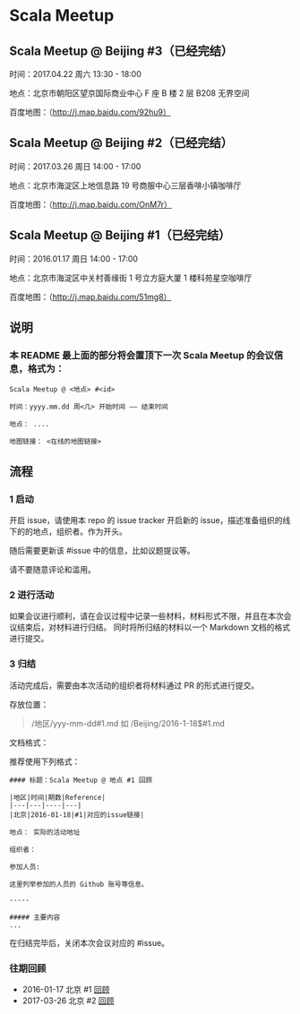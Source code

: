 # Scala Meetup

## Scala Meetup @ Beijing #3（已经完结）

时间：2017.04.22 周六 13:30 - 18:00

地点：北京市朝阳区望京国际商业中心 F 座 B 楼 2 层 B208 无界空间

百度地图：（http://j.map.baidu.com/92hu9）

## Scala Meetup @ Beijing #2（已经完结）

时间：2017.03.26 周日 14:00 - 17:00

地点：北京市海淀区上地信息路 19 号商服中心三层香啡小镇咖啡厅

百度地图：（http://j.map.baidu.com/OnM7r）

## Scala Meetup @ Beijing #1（已经完结）

时间：2016.01.17 周日 14:00 - 17:00

地点：北京市海淀区中关村善缘街 1 号立方庭大厦 1 楼科苑星空咖啡厅

百度地图：（http://j.map.baidu.com/51mg8）

## 说明

### 本 README 最上面的部分将会置顶下一次 Scala Meetup 的会议信息，格式为：

```
Scala Meetup @ <地点> #<id>

时间：yyyy.mm.dd 周<几> 开始时间 —— 结束时间

地点： ....

地图链接： <在线的地图链接>

```


## 流程


### 1 启动

开启 issue，请使用本 repo 的 issue tracker 开启新的 issue，描述准备组织的线下的的地点，组织者。作为开头。

随后需要更新该 #issue 中的信息，比如议题提议等。

请不要随意评论和滥用。

### 2 进行活动

如果会议进行顺利，请在会议过程中记录一些材料，材料形式不限，并且在本次会议结束后，对材料进行归结。
同时将所归结的材料以一个 Markdown 文档的格式进行提交。


### 3 归结

活动完成后，需要由本次活动的组织者将材料通过 PR 的形式进行提交。

存放位置：

>/地区/yyy-mm-dd#1.md 如 /Beijing/2016-1-18$#1.md

文档格式：

推荐使用下列格式：

```
#### 标题：Scala Meetup @ 地点 #1 回顾

|地区|时间|期数|Reference|
|---|---|----|---|
|北京|2016-01-18|#1|对应的issue链接|

地点： 实际的活动地址

组织者：

参加人员:

这里列举参加的人员的 Github 账号等信息。

-----

##### 主要内容
...

```

在归结完毕后，关闭本次会议对应的 #issue。

### 往期回顾

- 2016-01-17 北京 #1 [回顾](https://github.com/scalacn/scala-meetup/blob/master/Beijing/2016-01-17/README.md)
- 2017-03-26 北京 #2 [回顾](https://github.com/scalacn/scala-meetup/blob/master/Beijing/2017-03-26/README.md)
